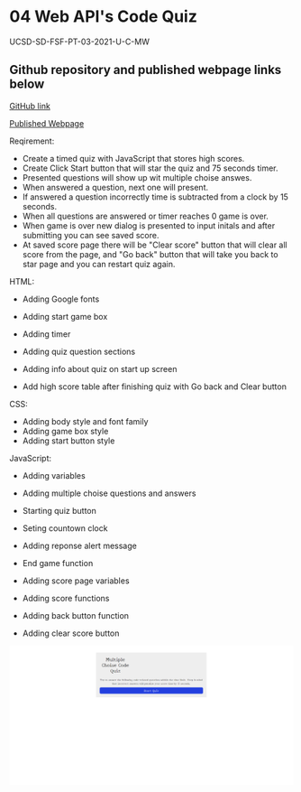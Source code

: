 # 04 Web API's Code Quiz

UCSD-SD-FSF-PT-03-2021-U-C-MW

## Github repository and published webpage links below

[GitHub link](https://github.com/djony88/04_Web_APIs_Quiz)

[Published Webpage](https://djony88.github.io/04_Web_APIs_Quiz/)

Reqirement:

* Create a timed quiz with JavaScript that stores high scores.
* Create Click Start button that will star the quiz and 75 seconds timer.
* Presented questions will show up wit multiple choise answes.
* When answered a question, next one will present.
* If answered a question incorrectly time is subtracted from a clock by 15 seconds.
* When all questions are answered or timer reaches 0 game is over.
* When game is over new dialog is presented to input initals and after submitting you can see saved score.
* At saved score page there will be "Clear score" button that will clear all score from the page, and "Go back" button that will take you back to star page and you can restart quiz again.

HTML:

* Adding Google fonts
* Adding start game box
* Adding timer
* Adding quiz question sections
* Adding info about quiz on start up screen

* Add high score table after finishing quiz with Go back and Clear button

CSS:

* Adding body style and font family
* Adding game box style
* Adding start button style

JavaScript:

* Adding variables
* Adding multiple choise questions and answers
* Starting quiz button 
* Seting countown clock
* Adding reponse alert message
* End game function

* Adding score page variables
* Adding score functions
* Adding back button function
* Adding clear score button

![Webpage preview](./Assets/Images/Screenshoot.PNG)